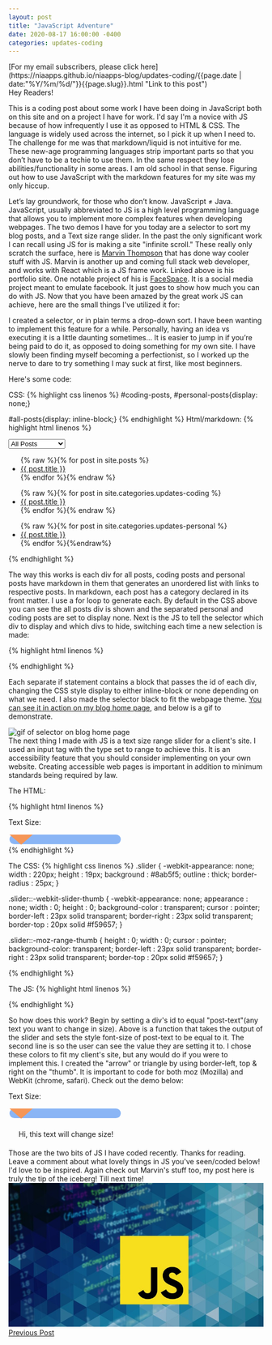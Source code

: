 ```yaml
---
layout: post
title: "JavaScript Adventure"
date: 2020-08-17 16:00:00 -0400
categories: updates-coding
---
```

 <meta name="description" content="This is a coding post about work I have been doing in JavaScript both on this site and on a project I have for work.">
<!-- Need to copy/paste to each post: Don't forget to change updates-personal or updates-coding-->
<div class="feed" markdown="1">
 [For my email subscribers, please click here](https://niaapps.github.io/niaapps-blog/updates-coding/{{page.date | date:"%Y/%m/%d/"}}{{page.slug}}.html "Link to this post")
</div>
<link href="/css/syntax.css" rel="stylesheet">
<style>#section-1 ul, #section-2 ul, #section-3 ul{list-style:none;} 
.slider {
  -webkit-appearance: none;
  width             : 220px;
  height            : 19px;
  background        : #8ab5f5;
  outline           : thick;
  border-radius     : 25px;
}
.slider::-webkit-slider-thumb {
  -webkit-appearance: none;
  appearance        : none;
  width             : 0;
  height            : 0;
  background-color  : transparent;
  cursor            : pointer;
  border-left       : 23px solid transparent;
  border-right      : 23px solid transparent;
  border-top        : 20px solid #f59657;
}
.slider::-moz-range-thumb {
  height          : 0;
  width           : 0;
  cursor          : pointer;
  background-color: transparent;
  border-left     : 23px solid transparent;
  border-right    : 23px solid transparent;
  border-top      : 20px solid #f59657;
}
#post-text{padding:20px;}
</style>
Hey Readers!

 This is a coding post about some work I have been doing in JavaScript both on this site and on a project I have for work. I'd say I'm a novice with JS because of how infrequently I use it as opposed to HTML & CSS. The language is widely used across the internet, so I pick it up when I need to. The challenge for me was that markdown/liquid is not intuitive for me. These new-age programming languages strip important parts so that you don’t have to be a techie to use them. In the same respect they lose abilities/functionality in some areas. I am old school in that sense. Figuring out how to use JavaScript with the markdown features for my site was my only hiccup.

Let’s lay groundwork, for those who don’t know. JavaScript ≠ Java. JavaScript, usually abbreviated to JS is a high level programming language that allows you to implement more complex features when developing webpages. The two demos I have for you today are a selector to sort my blog posts, and a Text size range slider. In the past the only significant work I can recall using JS for is making a site "infinite scroll." These really only scratch the surface, here is <a href="https://marvinthompson-code.netlify.app" target="_blank" title="Marvin's Portfolio site">Marvin Thompson</a> that has done way cooler stuff with JS. Marvin is another up and coming full stack web developer, and works with React which is a JS frame work. Linked above is his portfolio site. One notable project of his is <a href="https://facespace.netlify.app" target="_blank" title="FaceSpace is meant to be like Facebook">FaceSpace</a>. It is a social media project meant to emulate facebook. It just goes to show how much you can do with JS. Now that you have been amazed by the great work JS can achieve, here are the small things I've utilized it for:

I created a selector, or in plain terms a drop-down sort. I have been wanting to implement this feature for a while. Personally, having an idea vs executing it is a little daunting sometimes… It is easier to jump in if you’re being paid to do it, as opposed to doing something for my own site. I have slowly been finding myself becoming a perfectionist, so I worked up the nerve to dare to try something I may suck at first, like most beginners.

Here's some code:

CSS:
{% highlight css linenos %}
#coding-posts,
#personal-posts{display: none;}

#all-posts{display: inline-block;}
{% endhighlight %}
Html/markdown:
{% highlight html linenos %}

<!-- Declaring a selector and it's choices. -->
<div class="select-div"> 
  <select name="post-type" id="post-type" onchange="show_post_type(this)">
    <option value="1">All Posts</option>
    <option value="2">Coding Posts</option>
    <option value="3">Personal Posts </option>
  </select>
</div> 
<!-- seperate div for all posts -->
 <div id="all-posts">
  <ul>
  {% raw %}{% for post in site.posts %}
    <li>
      <a href="{{ post.url }}" >{{ post.title }}</a>
     </li>
  {% endfor %}{% endraw %}
  </ul>
</div>
<!-- seperate div for coding posts -->
 <div id="coding-posts">
  <ul>
    {% raw %}{% for post in site.categories.updates-coding %}
      <li>
        <a href="{{ post.url }}" >{{ post.title }}</a>
      </li>  
    {% endfor %}{% endraw %}
  </ul>
</div>
<!-- seperate div for all posts -->
 <div id="personal-posts">
  <ul>
    {% raw %}{% for post in site.categories.updates-personal %}
      <li>
        <a href="{{ post.url }}" >{{ post.title }}</a>
      </li>
    {% endfor %}{%endraw%}
  </ul> 
</div>
{% endhighlight %}

The way this works is each div for all posts, coding posts and personal posts have markdown in them that generates an unordered list with links to respective posts. In markdown, each post has a category declared in its front matter. I use a for loop to generate each. By default in the CSS above you can see the all posts div is shown and the separated personal and coding posts are set to display none. Next is the JS to tell the selector which div to display and which divs to hide, switching each time a new selection is made:

{% highlight html linenos %}
<script>
  function show_post_type(element){
  /*In the HTML above we set the value of all posts to 1, coding posts to 2 
    and personal posts to 3.
    We passed the selector in as element, now test in 3 separate if statements*/ 
  if(element.value == 1){
    document.getElementById("all-posts").style.display = 'inline-block';
    document.getElementById("personal-posts").style.display = 'none';
    document.getElementById("coding-posts").style.display = 'none';
    }
  if(element.value == 2){
    document.getElementById("coding-posts").style.display = 'inline-block';
    document.getElementById("all-posts").style.display = 'none';
    document.getElementById("personal-posts").style.display = 'none';
    }
  if(element.value == 3){
    document.getElementById("personal-posts").style.display = 'inline-block';
    document.getElementById("all-posts").style.display = 'none';
    document.getElementById("coding-posts").style.display = 'none';
    }
  }
  </script>
  {% endhighlight %}

Each separate if statement contains a block that passes the id of each div, changing the CSS style display to either inline-block or none depending on what we need. I also made the selector black to fit the webpage theme. <a href="https://niaapps.github.io/niaapps-blog/" target="_blank" title="">You can see it in action on my blog home page</a>, and below is a gif to demonstrate.
<div class="scale-img">
<img alt="gif of selector on blog home page" src="/../../images/js-demo.gif" onContextMenu="alert('Please don\'t download this photo!');return false;">
</div>
The next thing I made with JS is a text size range slider for a client's site.  I used an input tag with the type set to range to achieve this. It is an accessibility feature that you should consider implementing on your own website. Creating accessible web pages is important in addition to minimum standards being required by law.


The HTML:

{% highlight html linenos %}
<div class="slidecontainer">
<p>Text Size: <span id="size"></span></p>  
<input type="range" min="16" max="30" value="16" class="slider" id="font-range">
</div>
{% endhighlight %}

The CSS:
{% highlight css linenos %}
.slider {
  -webkit-appearance: none;
  width             : 220px;
  height            : 19px;
  background        : #8ab5f5;
  outline           : thick;
  border-radius     : 25px;
}

.slider::-webkit-slider-thumb {
  -webkit-appearance: none;
  appearance        : none;
  width             : 0;
  height            : 0;
  background-color  : transparent;
  cursor            : pointer;
  border-left       : 23px solid transparent;
  border-right      : 23px solid transparent;
  border-top        : 20px solid #f59657;
}

.slider::-moz-range-thumb {
  height          : 0;
  width           : 0;
  cursor          : pointer;
  background-color: transparent;
  border-left     : 23px solid transparent;
  border-right    : 23px solid transparent;
  border-top      : 20px solid #f59657;
}

{% endhighlight %}

The JS:
{% highlight html linenos %}
<script>
  var slider = document.getElementById("font-range");
  var output = document.getElementById("size");
  output.innerHTML = slider.value;  
  slider.oninput = function() {
  output.innerHTML = this.value;
  document.getElementById("post-text").style.fontSize = output.innerHTML;}
</script>
{% endhighlight %}


So how does this work? Begin by setting a div's id to equal "post-text"(any text you want to change in size). Above is a function that takes the output of the slider and sets the style font-size of post-text to be equal to it. The second line is so the user can see the value they are setting it to. I chose these colors to fit my client's site, but any would do if you were to implement this. I created the "arrow" or triangle by using border-left, top & right on the "thumb". It is important to code for both moz (Mozilla) and WebKit (chrome, safari). Check out the demo below:

<div class="slidecontainer">
<p>Text Size: <span id="size"></span></p>  
<input type="range" min="19" max="40" value="19" class="slider" id="font-range">
 </div>

<script>
  var slider = document.getElementById("font-range");
  var output = document.getElementById("size");
  output.innerHTML = slider.value;  
  slider.oninput = function() {
  output.innerHTML = this.value;
  document.getElementById("post-text").style.fontSize = output.innerHTML;}
</script>  

<div id="post-text">Hi, this text will change size!</div>
Those are the two bits of JS I have coded recently. Thanks for reading. Leave a comment about what lovely things in JS you've seen/coded below! I'd love to be inspired. Again check out Marvin's stuff too, my post here is truly the tip of the iceberg! Till next time!


<!-- ex img w/ directory to root and discourage download pop up -->
<div class="thumbnail">
  <img id="img-id" src="/../../images/js.jpg" alt="alt text" onContextMenu="alert('Please don\'t download this photo!');return false;">
  </a>
</div>

<!-- Buttons for Blog post update prev with last post regularly don't forget date and title-->
<div class="button-post">
    <a href="https://niaapps.github.io/niaapps-blog/updates-personal/2020/08/17/What-is-Colorism.html" class="post-button" id="button-nxt">Previous Post</a>

  </div>

